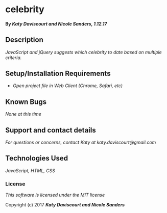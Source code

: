 # celebrity

#### By _**Katy Daviscourt and Nicole Sanders,** 1.12.17_

## Description

_JavaScript and jQuery suggests which celebrity to date based on multiple criteria._

## Setup/Installation Requirements

* _Open project file in Web Client (Chrome, Safari, etc)_

## Known Bugs

_None at this time_

## Support and contact details

_For questions or concerns, contact Katy at katy.daviscourt@gmail.com_

## Technologies Used

_JavaScript, HTML, CSS_

### License

*This software is licensed under the MIT license*

Copyright (c) 2017 **_Katy Daviscourt and Nicole Sanders_**
